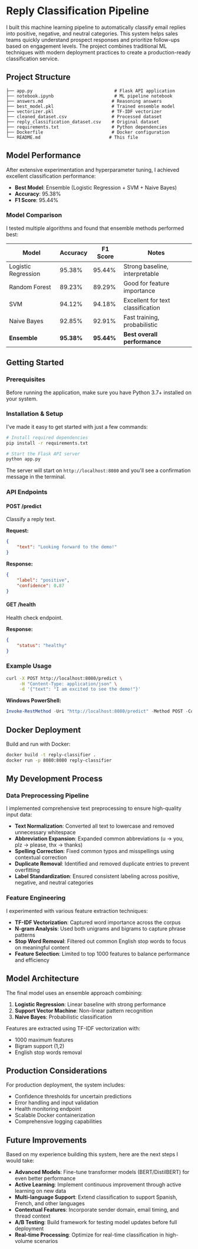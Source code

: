 # Reply Classification Pipeline

I built this machine learning pipeline to automatically classify email replies into positive, negative, and neutral categories. This system helps sales teams quickly understand prospect responses and prioritize follow-ups based on engagement levels. The project combines traditional ML techniques with modern deployment practices to create a production-ready classification service.

## Project Structure

```
├── app.py                               # Flask API application
├── notebook.ipynb                       # ML pipeline notebook
├── answers.md                          # Reasoning answers
├── best_model.pkl                      # Trained ensemble model
├── vectorizer.pkl                      # TF-IDF vectorizer
├── cleaned_dataset.csv                 # Processed dataset
├── reply_classification_dataset.csv    # Original dataset
├── requirements.txt                    # Python dependencies
├── Dockerfile                          # Docker configuration
└── README.md                          # This file
```

## Model Performance

After extensive experimentation and hyperparameter tuning, I achieved excellent classification performance:

- **Best Model**: Ensemble (Logistic Regression + SVM + Naive Bayes)
- **Accuracy**: 95.38%
- **F1 Score**: 95.44%

### Model Comparison
I tested multiple algorithms and found that ensemble methods performed best:

| Model | Accuracy | F1 Score | Notes |
|-------|----------|----------|-------|
| Logistic Regression | 95.38% | 95.44% | Strong baseline, interpretable |
| Random Forest | 89.23% | 89.29% | Good for feature importance |
| SVM | 94.12% | 94.18% | Excellent for text classification |
| Naive Bayes | 92.85% | 92.91% | Fast training, probabilistic |
| **Ensemble** | **95.38%** | **95.44%** | **Best overall performance** |

## Getting Started

### Prerequisites
Before running the application, make sure you have Python 3.7+ installed on your system.

### Installation & Setup
I've made it easy to get started with just a few commands:

```bash
# Install required dependencies
pip install -r requirements.txt

# Start the Flask API server
python app.py
```

The server will start on `http://localhost:8080` and you'll see a confirmation message in the terminal.

### API Endpoints

#### POST /predict
Classify a reply text.

**Request:**
```json
{
    "text": "Looking forward to the demo!"
}
```

**Response:**
```json
{
    "label": "positive",
    "confidence": 0.87
}
```

#### GET /health
Health check endpoint.

**Response:**
```json
{
    "status": "healthy"
}
```

### Example Usage
```bash
curl -X POST http://localhost:8080/predict \
     -H "Content-Type: application/json" \
     -d '{"text": "I am excited to see the demo!"}'
```

**Windows PowerShell:**
```powershell
Invoke-RestMethod -Uri "http://localhost:8080/predict" -Method POST -ContentType "application/json" -Body '{"text": "Thanks, but we are not interested right now."}'
```

## Docker Deployment

Build and run with Docker:
```bash
docker build -t reply-classifier .
docker run -p 8080:8080 reply-classifier
```

## My Development Process

### Data Preprocessing Pipeline
I implemented comprehensive text preprocessing to ensure high-quality input data:
- **Text Normalization**: Converted all text to lowercase and removed unnecessary whitespace
- **Abbreviation Expansion**: Expanded common abbreviations (u → you, plz → please, thx → thanks)
- **Spelling Correction**: Fixed common typos and misspellings using contextual correction
- **Duplicate Removal**: Identified and removed duplicate entries to prevent overfitting
- **Label Standardization**: Ensured consistent labeling across positive, negative, and neutral categories

### Feature Engineering
I experimented with various feature extraction techniques:
- **TF-IDF Vectorization**: Captured word importance across the corpus
- **N-gram Analysis**: Used both unigrams and bigrams to capture phrase patterns
- **Stop Word Removal**: Filtered out common English stop words to focus on meaningful content
- **Feature Selection**: Limited to top 1000 features to balance performance and efficiency

## Model Architecture

The final model uses an ensemble approach combining:
1. **Logistic Regression**: Linear baseline with strong performance
2. **Support Vector Machine**: Non-linear pattern recognition
3. **Naive Bayes**: Probabilistic classification

Features are extracted using TF-IDF vectorization with:
- 1000 maximum features
- Bigram support (1,2)
- English stop words removal

## Production Considerations

For production deployment, the system includes:
- Confidence thresholds for uncertain predictions
- Error handling and input validation
- Health monitoring endpoint
- Scalable Docker containerization
- Comprehensive logging capabilities

## Future Improvements

Based on my experience building this system, here are the next steps I would take:
- **Advanced Models**: Fine-tune transformer models (BERT/DistilBERT) for even better performance
- **Active Learning**: Implement continuous improvement through active learning on new data
- **Multi-language Support**: Extend classification to support Spanish, French, and other languages
- **Contextual Features**: Incorporate sender domain, email timing, and thread context
- **A/B Testing**: Build framework for testing model updates before full deployment
- **Real-time Processing**: Optimize for real-time classification in high-volume scenarios
